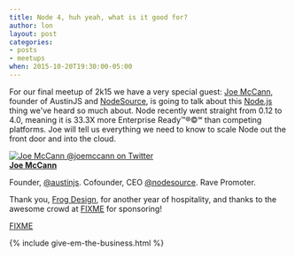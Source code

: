 ```yaml
---
title: Node 4, huh yeah, what is it good for?
author: lon
layout: post
categories:
- posts
- meetups
when: 2015-10-20T19:30:00-05:00
---
```


For our final meetup of 2k15 we have a very special guest: [Joe McCann][], founder of AustinJS and [NodeSource][], is going to talk about this [Node.js][] thing we've heard so much about. Node recently went straight from 0.12 to 4.0, meaning it is 33.3X more Enterprise Ready&trade;&reg;&copy;&#8480; than competing platforms. Joe will tell us everything we need to know to scale Node out the front door and into the cloud.

<div class="media-object speaker-bio">
  <a href="https://twitter.com/joemccann">
    <img alt="Joe McCann @joemccann on Twitter" src="https://pbs.twimg.com/profile_images/646310956142751748/QEDs8WtN.jpg" />
  </a>
  <div>
  <a href="https://twitter.com/joemccann"><strong>Joe McCann</strong></a>

  Founder, <a href="https://twitter.com/austinjs">@austinjs</a>. Cofounder, CEO <a href="https://twitter.com/nodesource">@nodesource</a>. Rave Promoter.
  </div>
</div>

Thank you, [Frog Design][], for another year of hospitality, and thanks to the awesome crowd at [FIXME][] for sponsoring!

<div class="sponsor-logo">
  <a href="http://www.badgerbadgerbadger.com/">
  FIXME
  </a>
</div>

{% include give-em-the-business.html %}

[FIXME]: http://www.badgerbadgerbadger.com/
[Frog Design]: http://www.frogdesign.com/contact/austin.html
[Joe McCann]: https://twitter.com/joemccann
[NodeSource]: https://nodesource.com/
[Node.js]: https://iojs.org/en/
